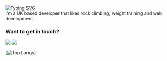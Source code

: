 <a href="https://git.io/typing-svg"><img src="https://readme-typing-svg.demolab.com?font=&weight=600&duration=3000&pause=1500&color=C9D1D9&vCenter=true&width=432&height=22&lines=Hi+there%2C+I'm+Laurenz!" alt="Typing SVG" /></a><br /> I'm a UK based developer that likes rock climbing, weight training and web development.

### Want to get in touch?
<a href="mailto:laurenzguevara@outlook.com"><img src="https://custom-icon-badges.demolab.com/badge/-Outlook-%230078D4?style=for-the-badge&logo=microsoftoutlook&logoColor=white"></a>
<a href="https://www.linkedin.com/in/laurenzguevara/"><img src="https://custom-icon-badges.demolab.com/badge/-Linkedin-%230A66C2?style=for-the-badge&logo=linkedin&logoColor=white"></a>

[![Top Langs](https://github-readme-stats.vercel.app/api/top-langs/?username=laurenz-guevara&layout=compact)]
